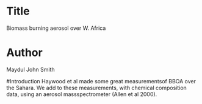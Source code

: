 # Title
Biomass burning aerosol over W. Africa

# Author
Maydul 
John Smith

#Introduction
Haywood et al made some great measurementsof BBOA over the Sahara.
We add to these measurements, with chemical composition data, using an aerosol massspectrometer (Allen et al 2000).